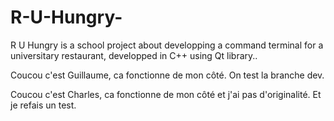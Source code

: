# R-U-Hungry-
R U Hungry is a school project about developping a command terminal for a universitary restaurant, developped in C++ using Qt library..

Coucou c'est Guillaume, ca fonctionne de mon côté.
On test la branche dev.

Coucou c'est Charles, ca fonctionne de mon côté et j'ai pas d'originalité. Et je refais un test.
